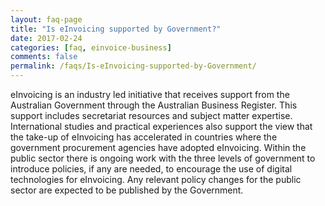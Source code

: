 ```yaml
---
layout: faq-page
title: "Is eInvoicing supported by Government?"
date: 2017-02-24
categories: [faq, einvoice-business]
comments: false
permalink: /faqs/Is-eInvoicing-supported-by-Government/
---
```

eInvoicing is an industry led initiative that receives support from the Australian Government through the Australian Business Register. This support includes secretariat resources and subject matter expertise.
International studies and practical experiences also support the view that the take-up of eInvoicing has accelerated in countries where the government procurement agencies have adopted eInvoicing. Within the public sector there is ongoing work with the three levels of government to introduce policies, if any are needed, to encourage the use of digital technologies for eInvoicing. Any relevant policy changes for the public sector are expected to be published by the Government.
